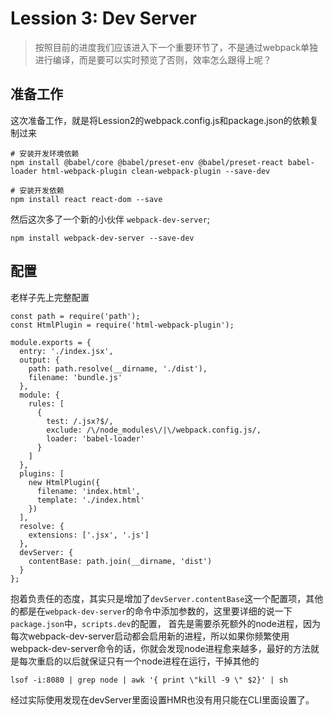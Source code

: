# Lession 3: Dev Server

> 按照目前的进度我们应该进入下一个重要环节了，不是通过webpack单独进行编译，而是要可以实时预览了否则，效率怎么跟得上呢？

## 准备工作
这次准备工作，就是将Lession2的webpack.config.js和package.json的依赖复制过来
```
# 安装开发环境依赖
npm install @babel/core @babel/preset-env @babel/preset-react babel-loader html-webpack-plugin clean-webpack-plugin --save-dev

# 安装开发依赖
npm install react react-dom --save
```

然后这次多了一个新的小伙伴 `webpack-dev-server`;
```
npm install webpack-dev-server --save-dev
```

## 配置
老样子先上完整配置
```
const path = require('path');
const HtmlPlugin = require('html-webpack-plugin');

module.exports = {
  entry: './index.jsx',
  output: {
    path: path.resolve(__dirname, './dist'),
    filename: 'bundle.js'
  },
  module: {
    rules: [
      {
        test: /.jsx?$/,
        exclude: /\/node_modules\/|\/webpack.config.js/,
        loader: 'babel-loader'
      }
    ]
  },
  plugins: [
    new HtmlPlugin({
      filename: 'index.html',
      template: './index.html'
    })
  ],
  resolve: {
    extensions: ['.jsx', '.js']
  },
  devServer: {
    contentBase: path.join(__dirname, 'dist')
  }
};
```

抱着负责任的态度，其实只是增加了`devServer.contentBase`这一个配置项，其他的都是在`webpack-dev-server`的命令中添加参数的，这里要详细的说一下 `package.json`中，`scripts.dev`的配置，
首先是需要杀死额外的node进程，因为每次webpack-dev-server启动都会启用新的进程，所以如果你频繁使用webpack-dev-server命令的话，你就会发现node进程愈来越多，最好的方法就是每次重启的以后就保证只有一个node进程在运行，干掉其他的
```
lsof -i:8080 | grep node | awk '{ print \"kill -9 \" $2}' | sh
```
经过实际使用发现在devServer里面设置HMR也没有用只能在CLI里面设置了。
